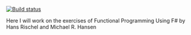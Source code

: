 [![Build status](https://ci.appveyor.com/api/projects/status/kpkhn16qn13cyi0t?svg=true)](https://ci.appveyor.com/project/omelhoro/fsharp-book-rh)

Here I will work on the exercises of Functional Programming Using F# by Hans Rischel and Michael R. Hansen
